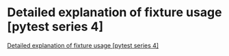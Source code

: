 # Detailed explanation of fixture usage [pytest series 4]
[Detailed explanation of fixture usage [pytest series 4]](https://aiwithcloud.com/2022/09/15/detailed_explanation_of_fixture_usage_pytest_series_4/)